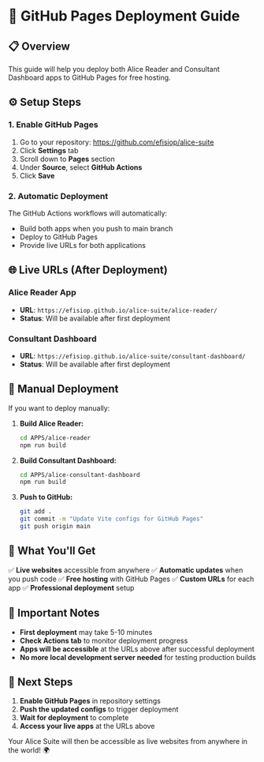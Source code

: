 # 🚀 GitHub Pages Deployment Guide

## 📋 **Overview**
This guide will help you deploy both Alice Reader and Consultant Dashboard apps to GitHub Pages for free hosting.

## ⚙️ **Setup Steps**

### **1. Enable GitHub Pages**
1. Go to your repository: https://github.com/efisiop/alice-suite
2. Click **Settings** tab
3. Scroll down to **Pages** section
4. Under **Source**, select **GitHub Actions**
5. Click **Save**

### **2. Automatic Deployment**
The GitHub Actions workflows will automatically:
- Build both apps when you push to main branch
- Deploy to GitHub Pages
- Provide live URLs for both applications

## 🌐 **Live URLs (After Deployment)**

### **Alice Reader App**
- **URL**: `https://efisiop.github.io/alice-suite/alice-reader/`
- **Status**: Will be available after first deployment

### **Consultant Dashboard**
- **URL**: `https://efisiop.github.io/alice-suite/consultant-dashboard/`
- **Status**: Will be available after first deployment

## 🔄 **Manual Deployment**

If you want to deploy manually:

1. **Build Alice Reader:**
   ```bash
   cd APPS/alice-reader
   npm run build
   ```

2. **Build Consultant Dashboard:**
   ```bash
   cd APPS/alice-consultant-dashboard
   npm run build
   ```

3. **Push to GitHub:**
   ```bash
   git add .
   git commit -m "Update Vite configs for GitHub Pages"
   git push origin main
   ```

## 📱 **What You'll Get**

✅ **Live websites** accessible from anywhere
✅ **Automatic updates** when you push code
✅ **Free hosting** with GitHub Pages
✅ **Custom URLs** for each app
✅ **Professional deployment** setup

## 🚨 **Important Notes**

- **First deployment** may take 5-10 minutes
- **Check Actions tab** to monitor deployment progress
- **Apps will be accessible** at the URLs above after successful deployment
- **No more local development server needed** for testing production builds

## 🎯 **Next Steps**

1. **Enable GitHub Pages** in repository settings
2. **Push the updated configs** to trigger deployment
3. **Wait for deployment** to complete
4. **Access your live apps** at the URLs above

Your Alice Suite will then be accessible as live websites from anywhere in the world! 🌍
